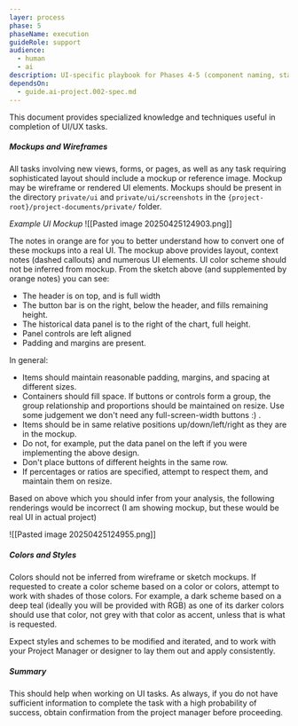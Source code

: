 ```yaml
---
layer: process
phase: 5
phaseName: execution
guideRole: support
audience:
  - human
  - ai
description: UI-specific playbook for Phases 4-5 (component naming, states, tests).
dependsOn:
  - guide.ai-project.002-spec.md
---
```

This document provides specialized knowledge and techniques useful in completion of UI/UX tasks.
##### Mockups and Wireframes
All tasks involving new views, forms, or pages, as well as any task requiring sophisticated layout should include a mockup or reference image.  Mockup may be wireframe or rendered UI elements.  Mockups should be present in the directory `private/ui` and `private/ui/screenshots` in the `{project-root}/project-documents/private/` folder.

*Example UI Mockup*
![[Pasted image 20250425124903.png]]

The notes in orange are for you to better understand how to convert one of these mockups into a real UI.  The mockup above provides layout, context notes (dashed callouts) and numerous UI elements.  UI color scheme should not be inferred from mockup.  From the sketch above (and supplemented by orange notes) you can see:
* The header is on top, and is full width
* The button bar is on the right, below the header, and fills remaining height.
* The historical data panel is to the right of the chart, full height.
* Panel controls are left aligned
* Padding and margins are present.

In general:
* Items should maintain reasonable padding, margins, and spacing at different sizes.
* Containers should fill space.  If buttons or controls form a group, the group relationship and proportions should be maintained on resize.  Use some judgement we don't need any full-screen-width buttons :) . 
* Items should be in same relative positions up/down/left/right as they are in the mockup.
* Do not, for example, put the data panel on the left if you were implementing the above design.
* Don't place buttons of different heights in the same row. 
* If percentages or ratios are specified, attempt to respect them, and maintain them on resize.

Based on above which you should infer from your analysis, the following renderings would be incorrect (I am showing mockup, but these would be real UI in actual project)

![[Pasted image 20250425124955.png]]

##### Colors and Styles
Colors should not be inferred from wireframe or sketch mockups.  If requested to create a color scheme based on a color or colors, attempt to work with shades of those colors.  For example, a dark scheme based on a deep teal (ideally you will be provided with RGB) as one of its darker colors should use that color, not grey with that color as accent, unless that is what is requested.  

Expect styles and schemes to be modified and iterated, and to work with your Project Manager or designer to lay them out and apply consistently.

##### Summary
This should help when working on UI tasks.  As always, if you do not have sufficient information to complete the task with a high probability of success, obtain confirmation from the project manager before proceeding.
